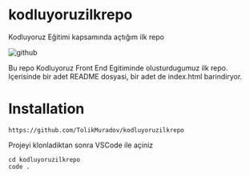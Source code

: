 # kodluyoruzilkrepo
Kodluyoruz Eğitimi kapsamında açtığım ilk repo

![github](https://user-images.githubusercontent.com/115532128/212319231-9bac6644-0ac7-4cd6-b5ec-30607413fc93.png)



Bu repo Kodluyoruz Front End Egitiminde olusturdugumuz ilk repo. Içerisinde bir adet
README dosyasi, bir adet de index.html barindiryor.


# Installation
```
https://github.com/TolikMuradov/kodluyoruzilkrepo
```

Projeyi klonladiktan sonra VSCode ile açiniz

```
cd kodluyoruzilkrepo
code .
```
